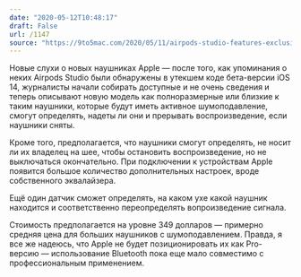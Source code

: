 ```yaml
---
date: "2020-05-12T10:48:17"
draft: False
url: /1147
source: "https://9to5mac.com/2020/05/11/airpods-studio-features-exclusive/"
---
```


Новые слухи о новых наушниках Apple — после того, как упоминания о неких Airpods Studio были обнаружены в утекшем коде бета-версии iOS 14, журналисты начали собирать доступные и не очень сведения и теперь описывают новую модель как полноразмерные или близкие к таким наушники, которые будут иметь активное шумоподавление, смогут определять, надеты ли они и прерывать воспроизведение, если наушники сняты.

Кроме того, предполагается, что наушники смогут определять, не носит ли их владелец на шее, чтобы остановить воспроизведение, но не выключаться окончательно. При подключении к устройствам Apple появится большое количество дополнительных настроек, вроде собственного эквалайзера.

Ещё один датчик сможет определять, на каком ухе какой наушник находится и соответственно переопределять вопроизведение сигнала.

Стоимость предполагается на уровне 349 долларов — примерно средняя цена для больших наушников с шумоподавлением. Правда, я все же надеюсь, что Apple не будет позиционировать их как Pro-версию — использование Bluetooth пока еще мало совместимо с профессиональным применением.
